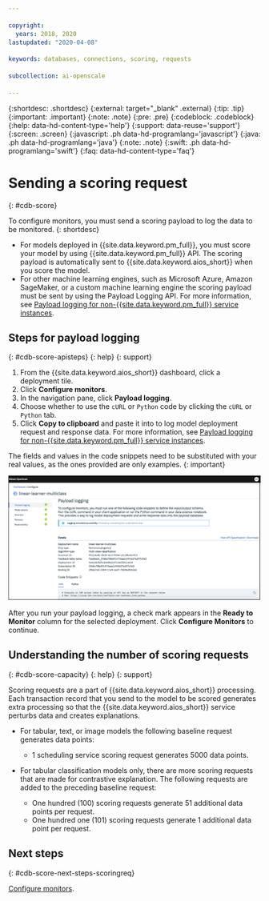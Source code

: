 ```yaml
---

copyright:
  years: 2018, 2020
lastupdated: "2020-04-08"

keywords: databases, connections, scoring, requests

subcollection: ai-openscale

---
```


{:shortdesc: .shortdesc}
{:external: target="_blank" .external}
{:tip: .tip}
{:important: .important}
{:note: .note}
{:pre: .pre}
{:codeblock: .codeblock}
{:help: data-hd-content-type='help'}
{:support: data-reuse='support'}
{:screen: .screen}
{:javascript: .ph data-hd-programlang='javascript'}
{:java: .ph data-hd-programlang='java'}
{:note: .note}
{:swift: .ph data-hd-programlang='swift'}
{:faq: data-hd-content-type='faq'}

# Sending a scoring request
{: #cdb-score}

To configure monitors, you must send a scoring payload to log the data to be monitored.
{: shortdesc}

- For models deployed in {{site.data.keyword.pm_full}}, you must score your model by using {{site.data.keyword.pm_full}} API. The scoring payload is automatically sent to {{site.data.keyword.aios_short}} when you score the model.
- For other machine learning engines, such as Microsoft Azure, Amazon SageMaker, or a custom machine learning engine the scoring payload must be sent by using the Payload Logging API. For more information, see [Payload logging for non-{{site.data.keyword.pm_full}} service instances](/docs/services/ai-openscale?topic=ai-openscale-cml-connect).

## Steps for payload logging
{: #cdb-score-apisteps}
{: help} 
{: support}

1. From the {{site.data.keyword.aios_short}} dashboard, click a deployment tile.
2. Click **Configure monitors**. 
3. In the navigation pane, click **Payload logging**.
2. Choose whether to use the `cURL` or `Python` code by clicking the `cURL` or `Python` tab.
3. Click **Copy to clipboard** and paste it into to log model deployment request and response data. For more information, see [Payload logging for non-{{site.data.keyword.pm_full}} service instances](/docs/services/ai-openscale?topic=ai-openscale-cml-connect).

The fields and values in the code snippets need to be substituted with your real values, as the ones provided are only examples.
{: important}

![Select database](images/wos-config-send-scoring.png)

After you run your payload logging, a check mark appears in the **Ready to Monitor** column for the selected deployment. Click **Configure Monitors** to continue.

## Understanding the number of scoring requests
{: #cdb-score-capacity}
{: help} 
{: support}

Scoring requests are a part of {{site.data.keyword.aios_short}} processing. Each transaction record that you send to the model to be scored generates extra processing so that the {{site.data.keyword.aios_short}} service perturbs data and creates explanations.

- For tabular, text, or image models the following baseline request generates data points:

   - 1 scheduling service scoring request generates 5000 data points.

- For tabular classification models only, there are more scoring requests that are made for contrastive explanation. The following requests are added to the preceding baseline request:

   - One hundred (100) scoring requests generate 51 additional data points per request.
   - One hundred one (101) scoring requests generate 1 additional data point per request.


## Next steps
{: #cdb-score-next-steps-scoringreq}

[Configure monitors](/docs/services/ai-openscale?topic=ai-openscale-mo-config).
